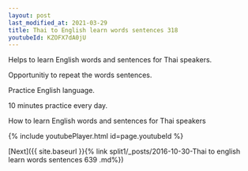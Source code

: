 ```yaml
---
layout: post
last_modified_at: 2021-03-29
title: Thai to English learn words sentences 318 
youtubeId: KZOFX7dA0jU
---
```

 
 
Helps to learn English words and sentences for Thai speakers.

Opportunitiy to repeat the words sentences. 

Practice English language. 
 
10 minutes practice every day. 
 
How to learn English words and sentences for Thai speakers 
 
{% include youtubePlayer.html id=page.youtubeId %}
 
 
[Next]({{ site.baseurl }}{% link  split1/_posts/2016-10-30-Thai to english learn words sentences 639 .md%})
 
